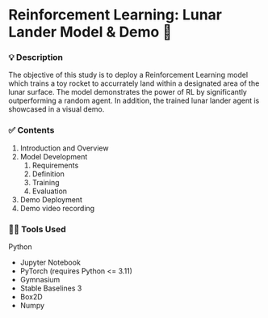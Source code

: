 # Reinforcement Learning: Lunar Lander Model & Demo :rocket:

### :bulb: Description
The objective of this study is to deploy a Reinforcement Learning model which trains a toy rocket to accurrately land within a designated area of the lunar surface. The model demonstrates the power of RL by significantly outperforming a random agent. In addition, the trained lunar lander agent is showcased in a visual demo.

### :white_check_mark: Contents

1. Introduction and Overview
2. Model Development
   1. Requirements
   2. Definition
   3. Training
   4. Evaluation
3. Demo Deployment
4. Demo video recording

### :woman_technologist: Tools Used
Python
- Jupyter Notebook
- PyTorch (requires Python <= 3.11)
- Gymnasium
- Stable Baselines 3
- Box2D
- Numpy

